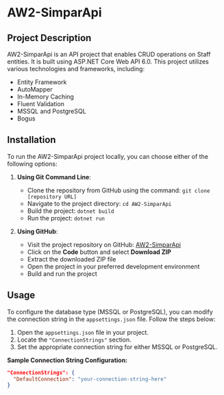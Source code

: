 # AW2-SimparApi

## Project Description
AW2-SimparApi is an API project that enables CRUD operations on Staff entities. It is built using ASP.NET Core Web API 6.0. This project utilizes various technologies and frameworks, including:

- Entity Framework
- AutoMapper
- In-Memory Caching
- Fluent Validation
- MSSQL and PostgreSQL
- Bogus

## Installation
To run the AW2-SimparApi project locally, you can choose either of the following options:

1. **Using Git Command Line**:
   - Clone the repository from GitHub using the command: `git clone [repository URL]`
   - Navigate to the project directory: `cd AW2-SimparApi`
   - Build the project: `dotnet build`
   - Run the project: `dotnet run`

2. **Using GitHub**:
   - Visit the project repository on GitHub: [AW2-SimparApi](https://github.com/your-username/AW2-SimparApi)
   - Click on the **Code** button and select **Download ZIP**
   - Extract the downloaded ZIP file
   - Open the project in your preferred development environment
   - Build and run the project

## Usage
To configure the database type (MSSQL or PostgreSQL), you can modify the connection string in the `appsettings.json` file. Follow the steps below:

1. Open the `appsettings.json` file in your project.
2. Locate the `"ConnectionStrings"` section.
3. Set the appropriate connection string for either MSSQL or PostgreSQL.

**Sample Connection String Configuration:**

```json
"ConnectionStrings": {
  "DefaultConnection": "your-connection-string-here"
}

